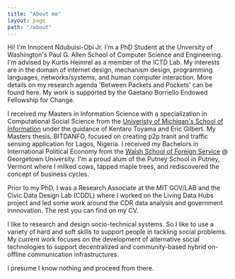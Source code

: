 ```yaml
---
title: "About me"
layout: page
path: "/about"
---
```


Hi! I'm Innocent Ndubuisi-Obi Jr. I'm a PhD Student at the Unversity of Washington's Paul G. Allen School of Computer Science and Engineering. I'm advised by Kurtis Heimrel as a member of the ICTD Lab. My interests are in the domain of internet design, mechanism design, programming languages, networks/systems, and human computer interaction. More details on my research agenda 'Between Packets and Pockets' can be found here. My work is supported by the Gaetano Borriello Endowed Fellowship for Change.



I received my Masters in Information Science with a specialization in Computational Social Science from the [Univeristy of Michigan's School of Information](https://www.si.umich.edu/) under the guidance of Kentaro Toyama and Eric Gilbert. My Masters thesis, BITDANFO, focused on creating p2p tranit and traffic sensing application for Lagos, Nigeria. I received my Bachelors in International Political Economy from the [Walsh School of Foreign Service](https://sfs.georgetown.edu/) @ Georgetown University.  I'm a proud alum of the Putney School in Putney, Vermont where I milked cows, tapped maple trees, and rediscovered the concept of business cycles. 


Prior to my PhD, I was a Research Associate at the MIT GOV/LAB and the Civic Data Design Lab (CDDL) where I worked on the Living Data Hubs project and led some work around the CDR data analysis and government innnovation. The rest you can find on my CV.

  I like to research and design socio-technical systems. So I like to use a variety of hard and soft skills to support people in tackling social problems.
  My current work focuses on the development of alternative social technologies to support decentralized and community-based hybrid on-offline communication infrastructures.

  I presume I know nothing and proceed from there.


